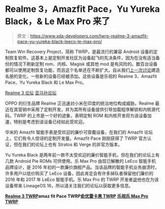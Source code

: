 # Realme 3，Amazfit Pace，Yu Yureka Black，& Le Max Pro 来了

> 原文：<https://www.xda-developers.com/twrp-realme-3-amazfit-pace-yu-yureka-black-leeco-le-max-pro/>

Team Win Recovery Project，简称 TWRP，是最流行的兼容 Android 设备的定制恢复软件。这基本上是定制开发社区为设备起飞的先决条件，因为在没有适当备份的情况下刷新定制 rom、内核、Magisk 或其他 mod 是有风险的。数百台设备都可以使用定制恢复功能，而且这个名单还在不断扩大。自从我们[上一次讨论](https://www.xda-developers.com/realme-3-pro-oneplus-7-twrp/)建造名册的变化，一些新的设备已经被添加。这些设备是乐视的 Realme 3、Amazfit Pace、Yu Yureka Black 和 Le Max Pro。

[Realme 3 论坛](https://forum.xda-developers.com/realme-3) [亚马孙论坛](https://forum.xda-developers.com/smartwatch/amazfit)

OPPO 的衍生品牌 Realme 正迅速对小米在印度的统治地位构成威胁。Realme 最近在其营销中采用了定制开发，并为其所有设备提供引导加载程序解锁和内核源代码。TWRP 的上市是一个好的迹象，表明定制 ROM 和内核开发将为该设备加速，特别是考虑到该设备已经如此受欢迎。

华米的 Amazfit 智能手表是受欢迎的廉价可穿戴设备，在我们的 Amazfit 论坛上，它们有令人惊讶的定制开发量。Amazfit Pace 刚刚获得了 TWRP 官方认证，但在我们的论坛上也有 Stratos 和 Verge 的非官方版本。

Yu Yureka Black 是两年前一款不太受欢迎的廉价智能手机，但在我们的论坛上有几款 Android Pie ROMs 可供使用。乐 Max Pro 由现已解散的 LeEco 智能手机品牌设计，是 2016 年初的一款廉价旗舰产品。当该品牌的智能手机业务崩溃时，许多用户以低价购买了 LeEco 设备，因此肯定会有许多掉队者保留他们廉价的 2016 年和 2017 年 LeEco 智能手机。乐 Max Pro 的 TWRP 开发者[说](https://forum.xda-developers.com/showpost.php?p=78941021&postcount=5)他也在为该设备带来 LineageOS 16，所以请关注我们的论坛以获取更多信息。

**[Realme 3 TWRP](https://twrp.me/realme/realme3.html)****amaz fit Pace TWRP****[俞优雷卡黑 TWRP](https://twrp.me/yu/yuyurekablack.html)** **[乐视乐 Max Pro TWRP](https://twrp.me/leeco/leecolemaxpro.html)**